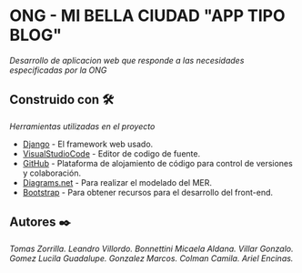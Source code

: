# ONG - MI BELLA CIUDAD "APP TIPO BLOG" 

_Desarrollo de aplicacion web que responde a las necesidades especificadas por la ONG_


## Construido con 🛠️

_Herramientas utilizadas en el proyecto_

* [Django](https://www.djangoproject.com/) - El framework web usado.
* [VisualStudioCode](https://code.visualstudio.com//) - Editor de codigo de fuente.
* [GitHub](https://github.com/) - Plataforma de alojamiento de código para control de versiones y colaboración.
* [Diagrams.net](https://www.diagrams.net/) - Para realizar el modelado del MER.
* [Bootstrap](https://getbootstrap.com/) - Para obtener recursos para el desarrollo del front-end.


## Autores ✒️

_Tomas Zorrilla._
_Leandro Villordo._
_Bonnettini Micaela Aldana._
_Villar Gonzalo._
_Gomez Lucila Guadalupe._
_Gonzalez Marcos._
_Colman Camila._
_Ariel Encinas._
